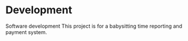 # Development
Software development
This project is for a babysitting time reporting and payment system.
